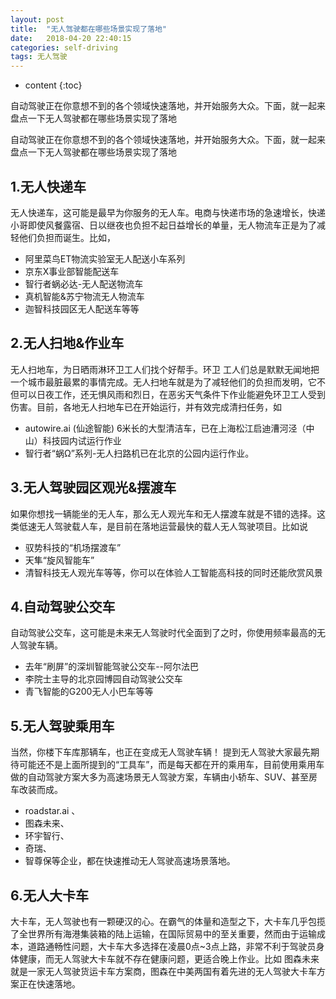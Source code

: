 ```yaml
---
layout: post
title:  "无人驾驶都在哪些场景实现了落地"
date:   2018-04-20 22:40:15
categories: self-driving
tags: 无人驾驶
---
```


* content
{:toc}

自动驾驶正在你意想不到的各个领域快速落地，并开始服务大众。下面，就一起来盘点一下无人驾驶都在哪些场景实现了落地
<!--more-->

自动驾驶正在你意想不到的各个领域快速落地，并开始服务大众。下面，就一起来盘点一下无人驾驶都在哪些场景实现了落地

## 1.无人快递车
无人快递车，这可能是最早为你服务的无人车。电商与快递市场的急速增长，快递小哥即使风餐露宿、日以继夜也负担不起日益增长的单量，无人物流车正是为了减轻他们负担而诞生。比如，
- 阿里菜鸟ET物流实验室无人配送小车系列
- 京东X事业部智能配送车
- 智行者蜗必达-无人配送物流车
- 真机智能&苏宁物流无人物流车
- 迦智科技园区无人配送车等等
## 2.无人扫地&作业车
无人扫地车，为日晒雨淋环卫工人们找个好帮手。环卫 工人们总是默默无闻地把一个城市最脏最累的事情完成。无人扫地车就是为了减轻他们的负担而发明，它不但可以日夜工作，还无惧风雨和烈日，在恶劣天气条件下作业能避免环卫工人受到伤害。目前，各地无人扫地车已在开始运行，并有效完成清扫任务，如
- autowire.ai (仙途智能) 6米长的大型清洁车，已在上海松江启迪漕河泾（中山）科技园内试运行作业
- 智行者“蜗Ω”系列-无人扫路机已在北京的公园内运行作业。
## 3.无人驾驶园区观光&摆渡车
如果你想找一辆能坐的无人车，那么无人观光车和无人摆渡车就是不错的选择。这类低速无人驾驶载人车，是目前在落地运营最快的载人无人驾驶项目。比如说
- 驭势科技的“机场摆渡车”
- 天隼“旋风智能车”
- 清智科技无人观光车等等，你可以在体验人工智能高科技的同时还能欣赏风景
## 4.自动驾驶公交车
自动驾驶公交车，这可能是未来无人驾驶时代全面到了之时，你使用频率最高的无人驾驶车辆。
- 去年“刷屏”的深圳智能驾驶公交车--阿尔法巴
- 李院士主导的北京园博园自动驾驶公交车
- 青飞智能的G200无人小巴车等等
## 5.无人驾驶乘用车
当然，你楼下车库那辆车，也正在变成无人驾驶车辆！ 提到无人驾驶大家最先期待可能还不是上面所提到的“工具车”，而是每天都在开的乘用车，目前使用乘用车做的自动驾驶方案大多为高速场景无人驾驶方案，车辆由小轿车、SUV、甚至房车改装而成。
- roadstar.ai 、
- 图森未来、
- 环宇智行、
- 奇瑞、
- 智尊保等企业，都在快速推动无人驾驶高速场景落地。
## 6.无人大卡车
大卡车，无人驾驶也有一颗硬汉的心。在霸气的体量和造型之下，大卡车几乎包揽了全世界所有海港集装箱的陆上运输，在国际贸易中的至关重要，然而由于运输成本，道路通畅性问题，大卡车大多选择在凌晨0点~3点上路，非常不利于驾驶员身体健康，而无人驾驶大卡车就不存在健康问题，更适合晚上作业。比如 图森未来 就是一家无人驾驶货运卡车方案商，图森在中美两国有着先进的无人驾驶大卡车方案正在快速落地。

